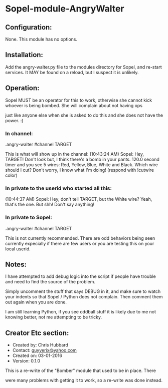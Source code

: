 # Sopel-module-AngryWalter
## Configuration:
None.  This module has no options.

## Installation:
Add the angry-walter.py file to the modules directory for Sopel, and re-start services.  It MAY be found on a reload, but I suspect it is unlikely.


## Operation:
Sopel MUST be an operator for this to work, otherwise she cannot kick whoever is being bombed.  She will complain about not having ops

just like anyone else when she is asked to do this and she does not have the power. :)


### In channel:
.angry-walter #channel TARGET

This is what will show up in the channel:
(10:43:24 AM) Sopel: Hey, TARGET! Don't look but, I think there's a bomb in your pants. 
120.0 second timer and you see 5 wires: Red, Yellow, Blue, White and Black. 
Which wire should I cut? Don't worry, I know what I'm doing! (respond with !cutwire color)

### In private to the userid who started all this:

(10:44:37 AM) Sopel: Hey, don't tell TARGET, but the White wire? Yeah, that's the one.  But shh! Don't say anything!


### In private to Sopel:
.angry-walter #channel TARGET

This is not currently recommended.  There are odd behaviors being seen currently expecially if there are few users
or you are testing this on your local userid.


## Notes:
I have attempted to add debug logic into the script if people
have trouble and need to find the source of the problem. 


Simply uncomment the stuff that says DEBUG in it, and make sure
to watch your indents so that Sopel / Python does not complain.
Then comment them out again when you are done.


I am still learning Python, if you see oddball stuff it is likely due 
to me not knowing better, not me attempting to be tricky.


## Creator Etc section:
* Created by: Chris Hubbard
* Contact: guyverix@yahoo.com
* Created on: 03-01-2016
* Version: 0.1.0

This is a re-write of the "Bomber" module that used to be in place.  There 

were many problems with getting it to work, so a re-write was done instead.

